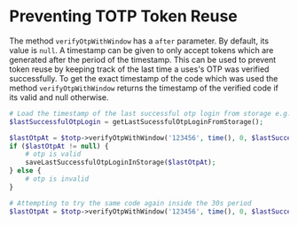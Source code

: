 # Preventing TOTP Token Reuse

The method `verifyOtpWithWindow` has a `after` parameter. By default, its value is `null`. A timestamp can be given to only accept tokens which are generated after the period of the timestamp.
This can be used to prevent token reuse by keeping track of the last time a uses's OTP was verified successfully. To get the exact timestamp of the code which was used the method `verifyOtpWithWindow` returns the timestamp 
of the verified code if its valid and null otherwise.

```php
# Load the timestamp of the last successful otp login from storage e.g. a database
$lastSuccessfulOtpLogin = getLastSucessfulOtpLoginFromStorage();

$lastOtpAt = $totp->verifyOtpWithWindow('123456', time(), 0, $lastSuccessfulOtpLogin); # will return the timestamp 
if ($lastOtpAt != null) {
    # otp is valid
    saveLastSuccessfulOtpLoginInStorage($lastOtpAt);
} else {
    # otp is invalid
}

# Attempting to try the same code again inside the 30s period 
$lastOtpAt = $totp->verifyOtpWithWindow('123456', time(), 0, $lastSuccessfulOtpLogin); # will return null
```
